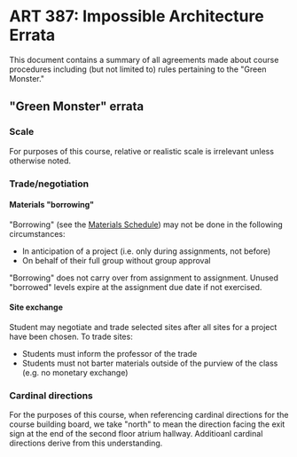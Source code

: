 # ART 387: Impossible Architecture Errata

This document contains a summary of all agreements made about course procedures including (but not limited to) rules pertaining to the "Green Monster."

## "Green Monster" errata

### Scale

For purposes of this course, relative or realistic scale is irrelevant unless otherwise noted.

### Trade/negotiation

#### Materials "borrowing"

"Borrowing" (see the [Materials Schedule](https://github.com/allegheny-college-art-387-spring-2020/course-materials/blob/master/Governance/ART%20387%20-%20Materials%20Schedule.pdf)) may not be done in the following circumstances:

* In anticipation of a project (i.e. only during assignments, not before)
* On behalf of their full group without group approval

"Borrowing" does not carry over from assignment to assignment. Unused "borrowed" levels expire at the assignment due date if not exercised.

#### Site exchange

Student may negotiate and trade selected sites after all sites for a project have been chosen. To trade sites:

* Students must inform the professor of the trade
* Students must not barter materials outside of the purview of the class (e.g. no monetary exchange)

### Cardinal directions

For the purposes of this course, when referencing cardinal directions for the course building board, we take "north" to mean the direction facing the exit sign at the end of the second floor atrium hallway. Additioanl cardinal directions derive from this understanding.